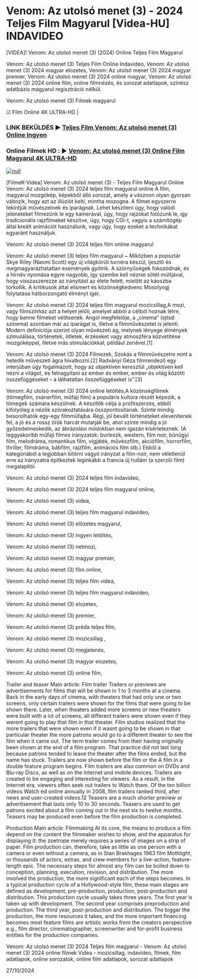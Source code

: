 # Venom: Az utolsó menet (3) - 2024 Teljes Film Magyarul [Videa-HU] INDAVIDEO




[VIDEA]! Venom: Az utolsó menet (3) (2024) Online Teljes Film Magyarul

Venom: Az utolsó menet (3) Teljes Film Online Indavideo, Venom: Az utolsó menet (3) 2024 magyar elozetes, Venom: Az utolsó menet (3) 2024 magyar premier, Venom: Az utolsó menet (3) 2024 online magyar, Venom: Az utolsó menet (3) 2024 online film, online filmnézés, és sorozat adatlapok, színész adatbázis magyarul regisztráció nélkül.

Venom: Az utolsó menet (3) Filmek magyarul

☑ Film Online 4K ULTRA-HD |

### LINK BEKÜLDÉS ▶️ [Teljes Film Venom: Az utolsó menet (3) Online Ingyen](https://t.co/nODTbvDmFY)

### Online Filmek HD : ▶️ [Venom: Az utolsó menet (3) Online Film Magyarul 4K ULTRA-HD](https://t.co/nODTbvDmFY)

[![null](https://static.wixstatic.com/media/855a25_043b5abeb4ae4d35ac003198e7fe56ed~mv2.gif)](https://t.co/nODTbvDmFY)

[FilmeK-Videa] Venom: Az utolsó menet (3) - Teljes Film Magyarul Online Venom: Az utolsó menet (3) 2024 teljes film magyarul online A film, magyarul mozgókép, képekből álló sorozat, amely a vásznon olyan gyorsan változik, hogy azt az illúziót kelti, mintha mozogna. A filmet egyszerre tekintjük művészetnek és iparágnak. Lehet készíteni úgy, hogy valódi jeleneteket filmezünk le egy kamerával, úgy, hogy rajzokat fotózunk le, így tradicionális rajzfilmeket készítve, úgy, hogy CGI-t, vagyis a számítógép által kreált animációt használunk, vagy úgy, hogy ezeket a technikákat egyaránt használjuk.

Venom: Az utolsó menet (3) 2024 teljes film online magyarul

Venom: Az utolsó menet (3) teljes film magyarul ~ Miközben a popsztár Skye Riley (Naomi Scott) egy új világkörüli turnéra készül, ijesztő és megmagyarázhatatlan események gyötrik. A szörnyűségek fokozódnak, és a hírnév nyomása egyre nagyobb, így szembe kell néznie sötét múltjával, hogy visszaszerezze az irányítást az élete felett, mielőtt az káoszba torkollik. A kritikusok által elismert és közönségkedvenc Mosolyogj folytatása hátborzongató élményt ígér.

Venom: Az utolsó menet (3) 2024 teljes film magyarul mozicsillag,A mozi, vagy filmszínház azt a helyet jelöli, amelyet abból a célból hoznak létre, hogy benne filmeket vetítsenek. Angol megfelelője, a „cinema” (ejtsd: szinema) azonban már az iparágat is, illetve a filmművészetet is jelenti. Modern definíciója szerint olyan művészeti ág, melynek lényege élmények szimulálása, történetek, ötletek, érzéseket vagy atmoszféra közvetítése mozgóképpel, illetve más stimulációkkal, például zenével.[1]

Venom: Az utolsó menet (3) 2024 Filmezek, Szokás a filmművészetre mint a hetedik művészeti ágra hivatkozni.[2] Radványi Géza filmrendező egy interjúban úgy fogalmazott, hogy az objektíven keresztül „objektíven kell nézni a világot, és felnagyítani az ember és ember, ember és világ közötti összefüggéseket – a láthatatlan összefüggéseket is”.[3]

Venom: Az utolsó menet (3) 2024 online letöltés,A közönségfilmek (tömegfilm, zsánerfilm, műfaji film) a populáris kultúra részét képezik, a tömegek számára készülnek. A készítők célja a profitszerzés, ebből kifolyólag a nézők szórakoztatására összpontosítanak. Szinte mindig besorolhatók egy-egy filmműfajba. Régi, jól bevált történeteket elevenítenek fel, a jó és a rossz örök harcát mutatják be, ahol szinte mindig a jó győzedelmeskedik, az ábrázolási módokban nem igazán kísérleteznek. (A leggyakoribb műfaji filmes irányzatok: burleszk, western, film noir, bűnügyi film, melodráma, romantikus film, vígjáték, művészfilm, akciófilm, horrorfilm, thriller, filmdráma, bábfilm, rajzfilm, animációs film stb.) Ebből a kategóriából a legjobban kitörni vágyó irányzat a film-noir, nem véletlenül erre az irányzatra építkeztek leginkább a francia új hullám (a szerzői film) megalapítói.

Venom: Az utolsó menet (3) 2024 teljes film indavideo,

Venom: Az utolsó menet (3) 2024 teljes film magyarul online,

Venom: Az utolsó menet (3) videa,

Venom: Az utolsó menet (3) teljes film magyarul indavideo,

Venom: Az utolsó menet (3) előzetes magyarul,

Venom: Az utolsó menet (3) ingyen letöltés,

Venom: Az utolsó menet (3) netmozi,

Venom: Az utolsó menet (3) magyar premier,

Venom: Az utolsó menet (3) film online,

Venom: Az utolsó menet (3) teljes film videa,

Venom: Az utolsó menet (3) teljes film magyarul indavideo,

Venom: Az utolsó menet (3) elozetes,

Venom: Az utolsó menet (3) premier,

Venom: Az utolsó menet (3) préda teljes film,

Venom: Az utolsó menet (3) mozicsillag ,

Venom: Az utolsó menet (3) megjelenés,

Venom: Az utolsó menet (3) magyar elozetes,

Venom: Az utolsó menet (3) online film,

Trailer and teaser Main article: Film trailer Trailers or previews are advertisements for films that will be shown in 1 to 3 months at a cinema. Back in the early days of cinema, with theaters that had only one or two screens, only certain trailers were shown for the films that were going to be shown there. Later, when theaters added more screens or new theaters were built with a lot of screens, all different trailers were shown even if they werent going to play that film in that theater. Film studios realized that the more trailers that were shown even if it wasnt going to be shown in that particular theater the more patrons would go to a different theater to see the film when it came out. The term trailer comes from their having originally been shown at the end of a film program. That practice did not last long because patrons tended to leave the theater after the films ended, but the name has stuck. Trailers are now shown before the film or the A film in a double feature program begins. Film trailers are also common on DVDs and Blu-ray Discs, as well as on the Internet and mobile devices. Trailers are created to be engaging and interesting for viewers. As a result, in the Internet era, viewers often seek out trailers to Watch them. Of the ten billion videos Watch ed online annually in 2008, film trailers ranked third, after news and user-created videos.12 Teasers are a much shorter preview or advertisement that lasts only 10 to 30 seconds. Teasers are used to get patrons excited about a film coming out in the next six to twelve months. Teasers may be produced even before the film production is completed.

Production Main article: Filmmaking At its core, the means to produce a film depend on the content the filmmaker wishes to show, and the apparatus for displaying it: the zoetrope merely requires a series of images on a strip of paper. Film production can, therefore, take as little as one person with a camera or even without a camera, as in Stan Brakhages 1963 film Mothlight, or thousands of actors, extras, and crew members for a live-action, feature-length epic. The necessary steps for almost any film can be boiled down to conception, planning, execution, revision, and distribution. The more involved the production, the more significant each of the steps becomes. In a typical production cycle of a Hollywood-style film, these main stages are defined as development, pre-production, production, post-production and distribution. This production cycle usually takes three years. The first year is taken up with development. The second year comprises preproduction and production. The third year, post-production and distribution. The bigger the production, the more resources it takes, and the more important financing becomes most feature films are artistic works from the creators perspective e.g., film director, cinematographer, screenwriter and for-profit business entities for the production companies.

Venom: Az utolsó menet (3) 2024 Teljes film magyarul - Venom: Az utolsó menet (3) 2024 online filmek Videa - mozicsillag, indavideo, filmek, film adatlapok, online sorozatok, online film adatlapok, sorozat adatlapok

27/10/2024
